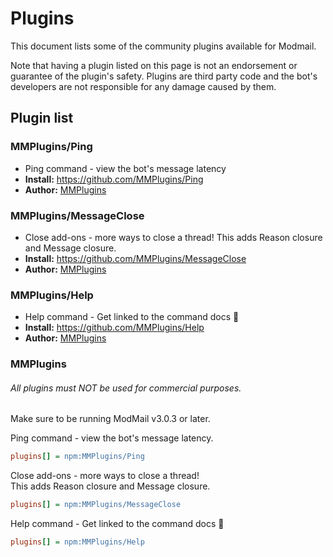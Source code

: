 # Plugins
This document lists some of the community plugins available for Modmail.

Note that having a plugin listed on this page is not an endorsement or guarantee of the plugin's safety.
Plugins are third party code and the bot's developers are not responsible for any damage caused by them.

## Plugin list

### MMPlugins/Ping
* Ping command - view the bot's message latency
* **Install:** https://github.com/MMPlugins/Ping
* **Author:** [MMPlugins](https://github.com/MMPlugins)

### MMPlugins/MessageClose
* Close add-ons - more ways to close a thread! This adds Reason closure and Message closure.
* **Install:** https://github.com/MMPlugins/MessageClose
* **Author:** [MMPlugins](https://github.com/MMPlugins)

### MMPlugins/Help
* Help command - Get linked to the command docs 🎉
* **Install:** https://github.com/MMPlugins/Help
* **Author:** [MMPlugins](https://github.com/MMPlugins)

### MMPlugins
###### All plugins must NOT be used for commercial purposes.
Make sure to be running ModMail v3.0.3 or later. 


Ping command - view the bot's message latency.
```ini
plugins[] = npm:MMPlugins/Ping
```
Close add-ons - more ways to close a thread!  
This adds Reason closure and Message closure.
```ini
plugins[] = npm:MMPlugins/MessageClose
```
Help command - Get linked to the command docs 🎉
```ini
plugins[] = npm:MMPlugins/Help
```
